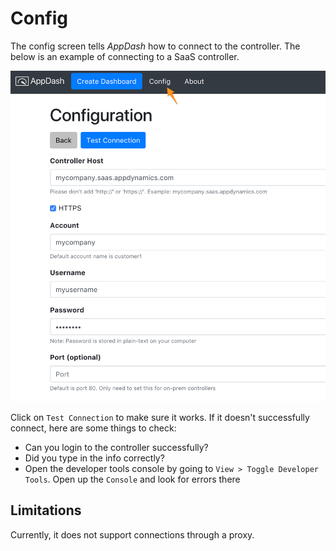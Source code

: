 # Config

The config screen tells *AppDash* how to connect to the controller. The below is an example of connecting to a SaaS controller.

![Config screen](img/config.png)

Click on `Test Connection` to make sure it works. If it doesn't successfully connect, here are some things to check:

- Can you login to the controller successfully?
- Did you type in the info correctly?
- Open the developer tools console by going to `View > Toggle Developer Tools`. Open up the `Console` and look for errors there

## Limitations

Currently, it does not support connections through a proxy. 